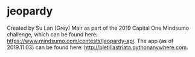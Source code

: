 # jeopardy
Created by Su Lan (Grey) Mair as part of the 2019 Capital One Mindsumo challenge, which can be found here: 
https://www.mindsumo.com/contests/jeopardy-api. The app (as of 2019.11.03) can be found here: 
http://bletillastriata.pythonanywhere.com.
